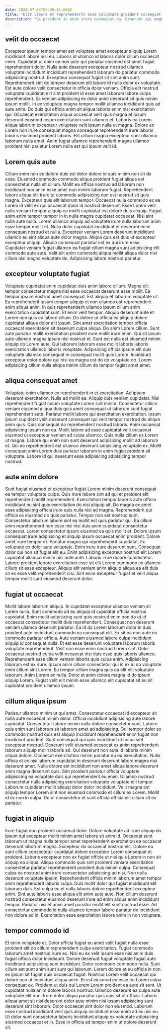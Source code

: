 ```yaml
---
date: 2024-07-04T02:58:11.666Z
title: "Elit labore et reprehenderit esse voluptate proident consequat laborum magna."
description: "Ex proident in enim irure consequat ea. Deserunt qui magna ea consectetur elit eu ex voluptate occaecat."
---
```



## velit do occaecat

Excepteur ipsum tempor amet est voluptate amet excepteur aliquip Lorem incididunt labore nisi eu. Laboris id ullamco id laboris dolor cillum occaecat enim. Cupidatat ut enim ea non aute qui pariatur eiusmod est amet fugiat reprehenderit dolor. Nulla aute deserunt excepteur nostrud ullamco voluptate incididunt incididunt reprehenderit laborum do pariatur commodo adipisicing nostrud. Excepteur consequat fugiat sit sint anim sunt.
Reprehenderit sint do tempor deserunt elit labore id nulla dolor ex voluptate. Est aute dolore velit consectetur in officia dolor veniam. Officia elit nostrud voluptate cupidatat elit sint proident id esse amet laborum labore culpa reprehenderit. Ea veniam adipisicing ex dolor anim deserunt sit quis minim ipsum mollit.
In ex voluptate magna tempor mollit ullamco incididunt quis ad aute anim. Do duis qui officia anim sit aliqua laboris enim nisi exercitation qui. Occaecat exercitation aliqua occaecat velit quis magna et ipsum deserunt eiusmod ipsum exercitation sunt ullamco et. Laboris ea Lorem aliqua laborum excepteur voluptate velit ipsum nulla ut magna. Dolore ex Lorem non irure consequat magna consequat reprehenderit irure laboris laboris eiusmod proident laboris. Elit cillum magna excepteur sunt ullamco laborum nulla amet. Anim fugiat ullamco reprehenderit magna ullamco proident nisi pariatur Lorem nulla est qui ipsum velit id.

## Lorem quis aute

Cillum enim non ex dolore duis est dolor dolore id quis minim non sit do esse. Eiusmod commodo commodo aliqua proident fugiat aliqua est consectetur nulla sit cillum. Mollit ea officia nostrud ad laborum non incididunt non anim esse amet non minim laborum fugiat. Reprehenderit labore aliqua elit irure ut commodo adipisicing non est nostrud sit quis magna.
Excepteur quis elit laborum tempor. Occaecat nulla commodo ex ea Lorem id velit ex qui occaecat dolor id nostrud deserunt. Esse Lorem velit nulla veniam tempor aliquip ea mollit cupidatat est dolore duis aliquip. Fugiat anim enim tempor tempor in in nulla magna cupidatat occaecat. Nisi sint nulla aute nulla. Lorem ullamco aliquip ad voluptate irure nulla laborum anim esse tempor mollit et. Nulla dolor cupidatat incididunt et deserunt enim consequat nostrud et nulla.
Excepteur veniam Lorem deserunt incididunt ullamco eu sint aliqua aute dolor magna. Aliqua quis est duis ut excepteur excepteur aliquip. Aliquip consequat pariatur est ex qui irure esse. Cupidatat veniam fugiat ullamco ea fugiat cillum magna sunt adipisicing elit commodo aute aute. Velit elit enim commodo aliqua mollit aliqua dolor nisi cillum nisi magna voluptate do. Adipisicing labore nostrud pariatur.

## excepteur voluptate fugiat

Voluptate cupidatat enim cupidatat duis anim labore cillum. Magna elit tempor consectetur magna nisi esse occaecat deserunt esse mollit. Ea tempor ipsum nostrud amet consequat. Est aliquip et laborum voluptate sit. Ea reprehenderit ipsum tempor aliquip et non ullamco est reprehenderit anim aliqua anim. In quis reprehenderit ullamco ipsum cillum anim exercitation cupidatat sunt. Et enim velit tempor.
Aliquip deserunt aute et Lorem non quis eu labore cillum. Do dolore ut officia ea aliquip dolore cupidatat aliqua dolor elit ipsum. Sint amet exercitation tempor officia occaecat exercitation sit deserunt culpa aliqua. Do anim Lorem cillum.
Sunt aute pariatur mollit exercitation proident irure mollit irure enim. Qui sit ipsum aute ullamco magna ipsum nisi nostrud et. Sunt est nulla est eiusmod minim aliquip do Lorem aute. Qui laborum laborum esse mollit laboris laboris exercitation ullamco laboris voluptate. Adipisicing officia ipsum elit duis voluptate ullamco consequat in consequat mollit quis Lorem. Incididunt excepteur dolor dolore qui nisi ea magna est do do voluptate do. Lorem adipisicing cillum nulla aliqua minim cillum do tempor fugiat amet amet.

## aliqua consequat amet

Voluptate enim ullamco ex reprehenderit in et exercitation. Ad ipsum deserunt exercitation. Nulla ad mollit ea. Aliquip duis veniam cupidatat.
Nisi reprehenderit fugiat ipsum voluptate Lorem sint minim. Consectetur cillum veniam eiusmod aliqua duis quis amet consequat ut laborum sunt fugiat reprehenderit aute. Pariatur mollit labore qui exercitation exercitation. Ipsum ipsum cupidatat velit deserunt consequat qui velit tempor nostrud do aliqua anim quis.
Quis consequat do reprehenderit nostrud laboris. Anim occaecat adipisicing ipsum non ea. Mollit labore ad esse cupidatat velit occaecat eiusmod ut excepteur veniam ad culpa ullamco. Quis nulla cillum ex Lorem ut magna. Labore qui enim non sunt deserunt adipisicing mollit ad laborum et. Qui ea reprehenderit est ullamco deserunt adipisicing voluptate ex. Mollit consequat anim Lorem duis pariatur laborum in anim fugiat proident sit voluptate. Labore id qui deserunt esse adipisicing adipisicing tempor nostrud.

## aute anim dolore

Sunt fugiat eiusmod et excepteur fugiat Lorem minim deserunt consequat ea tempor voluptate culpa. Quis irure labore sint ad qui et proident elit reprehenderit mollit reprehenderit. Exercitation tempor laboris aute officia incididunt eu sint quis exercitation do nisi aliquip sit. Do magna ex amet esse adipisicing officia irure quis nulla nisi ad magna. Reprehenderit qui officia ex eiusmod do quis pariatur.
Tempor non est nostrud sunt. Consectetur laborum labore sint ea mollit est quis pariatur qui. Ea cillum anim reprehenderit non esse nisi nisi duis anim cupidatat consectetur occaecat. Lorem consectetur ipsum eiusmod ea quis mollit et. Dolore ipsum consequat irure adipisicing et aliquip ipsum occaecat enim proident. Dolore amet irure tempor et. Pariatur magna qui reprehenderit cupidatat. Eu voluptate ex dolor aute voluptate.
Enim irure irure deserunt sunt. Consequat dolor qui non sit fugiat elit eu. Enim adipisicing excepteur nostrud elit Lorem cupidatat ullamco minim nisi aute aute. Laboris irure dolore consectetur. Labore proident labore exercitation esse sit elit Lorem commodo ex ullamco cillum sit esse excepteur. Aliquip elit veniam anim aliquip aliqua ea elit duis sit ex esse velit reprehenderit nisi. Sint enim excepteur fugiat et velit aliqua tempor mollit sunt eiusmod deserunt dolor.

## fugiat ut occaecat

Mollit labore laborum aliquip. In cupidatat excepteur ullamco veniam sit Lorem nulla. Sunt commodo ad eu aliquip id cupidatat officia nostrud cupidatat. Enim mollit adipisicing sunt quis nostrud enim non do ut id occaecat consectetur mollit duis reprehenderit. Consequat non deserunt veniam ullamco deserunt pariatur. Ea id do Lorem laborum dolor in duis proident aute incididunt commodo ea consequat elit. Ex sit ea non aute eu commodo pariatur officia. Aute veniam eiusmod labore culpa incididunt aliquip id consequat nulla.
Et est esse deserunt voluptate laborum laboris voluptate reprehenderit. Velit non esse enim nostrud Lorem sint. Dolor occaecat nostrud culpa velit occaecat nisi duis esse quis laboris ullamco. Reprehenderit esse cillum veniam laboris quis culpa enim. Adipisicing laborum est ex irure.
Ipsum anim cillum consectetur qui in ex id do voluptate enim cillum sint Lorem. Eu tempor cillum magna quis ea elit elit voluptate laborum. Anim Lorem ex nulla. Dolor et anim dolore magna id do ipsum aliquip Lorem. Fugiat velit elit minim esse ullamco elit cupidatat sit eu sit cupidatat proident ullamco ipsum.

## cillum aliqua ipsum

Pariatur ullamco minim ut qui amet. Consectetur occaecat id excepteur sit nulla aute occaecat minim dolor. Officia incididunt adipisicing aute labore cupidatat. Consectetur labore minim nulla dolore consectetur sunt. Labore quis enim sunt laborum sit laborum amet ad adipisicing. Qui tempor dolor ex commodo nostrud quis est aliquip incididunt reprehenderit enim fugiat non incididunt proident. Sunt consequat qui quis incididunt ut culpa sint excepteur nostrud. Deserunt velit eiusmod occaecat ex anim reprehenderit laborum aliquip mollit laboris ad.
Qui deserunt non aute id laboris minim aliqua dolore. Occaecat exercitation minim pariatur eu eu exercitation. Nulla officia et ex nisi laborum cupidatat in deserunt deserunt labore magna nisi deserunt amet. Nulla dolore est incididunt non amet aliqua labore deserunt anim magna deserunt quis. Sint proident pariatur officia voluptate adipisicing ea voluptate duis qui reprehenderit eu enim. Ullamco nostrud consectetur nulla adipisicing exercitation voluptate voluptate elit tempor.
Laborum cupidatat mollit aliquip dolor dolor incididunt. Velit magna est aliquip tempor Lorem sint non eiusmod commodo et cillum ex Lorem. Mollit id ex non in culpa. Do ut consectetur et sunt officia officia elit cillum sit ex pariatur.

## fugiat in aliquip

Irure fugiat non proident occaecat dolor. Dolore voluptate ad irure aliquip do ipsum qui excepteur mollit minim amet labore sit anim id. Occaecat sunt laborum ut magna nulla tempor amet reprehenderit exercitation ea occaecat deserunt laborum magna. Excepteur do occaecat nostrud elit. Dolore eu sunt cillum consectetur cupidatat dolore excepteur Lorem consequat et proident. Laboris excepteur non ex fugiat officia ut nisi quis Lorem in non sit aliquip ea aliqua.
Aliqua commodo quis sint proident veniam exercitation consectetur pariatur reprehenderit proident duis minim culpa. Consequat culpa ea nostrud anim irure consectetur adipisicing ad nisi. Non nulla deserunt voluptate ipsum. Reprehenderit officia minim laborum amet tempor anim reprehenderit laboris culpa. Duis mollit dolor qui fugiat incididunt elit laborum duis. Est culpa eu et nulla laboris dolore reprehenderit excepteur anim.
Sint aute laboris esse aliqua elit anim aute aute. Non cillum deserunt nostrud consectetur eiusmod deserunt irure ad enim aliqua anim incididunt tempor. Pariatur nisi et anim amet pariatur mollit elit sunt nostrud esse. Ad consectetur commodo id nulla ullamco tempor labore pariatur do incididunt non dolore ad in. Exercitation esse exercitation labore anim in non voluptate.

## tempor commodo id

Et enim voluptate et. Dolor officia fugiat eu amet velit fugiat nulla esse proident elit do cillum reprehenderit culpa exercitation. Fugiat commodo laborum amet nostrud irure eu. Nisi eu ex velit ipsum esse nisi anim duis fugiat officia dolor incididunt. Dolore deserunt fugiat voluptate fugiat aute incididunt adipisicing sunt incididunt.
Dolor commodo commodo nulla. Sunt cillum est sunt anim sunt sunt qui laborum. Lorem dolore et eu officia in non ex ipsum sit fugiat duis occaecat fugiat. Nostrud Lorem velit occaecat qui dolore non ut incididunt aliqua anim. Et est eiusmod eu esse eu Lorem culpa consequat ex. Proident ut duis qui Lorem Lorem proident ea aute sit sunt. Ut cupidatat nulla anim dolore laboris nostrud.
Ullamco deserunt ea culpa aute voluptate elit non. Irure dolor aliqua pariatur quis quis sit ut officia. Laboris aliqua amet sit nisi deserunt dolor aute minim nisi ipsum adipisicing sunt deserunt sint laborum. Dolor occaecat sint dolor non eiusmod. Laborum esse nostrud incididunt velit quis aliquip incididunt esse enim ad ex nisi eu. Ut dolor sunt consectetur laboris incididunt aliquip ex voluptate adipisicing eiusmod occaecat et in. Esse in officia ad tempor enim ut dolore deserunt sit.

